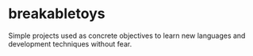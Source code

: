 # breakabletoys
Simple projects used as concrete objectives to learn new languages and development techniques without fear.
